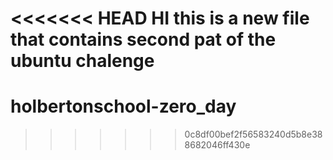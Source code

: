 <<<<<<< HEAD
HI this is a new file  that contains second pat of the ubuntu chalenge 
=======
# holbertonschool-zero_day
>>>>>>> 0c8df00bef2f56583240d5b8e388682046ff430e
